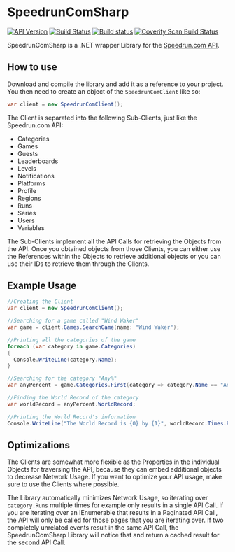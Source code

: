 # SpeedrunComSharp

[![API Version](https://img.shields.io/badge/API-34c8b9...-blue.svg)](https://github.com/speedruncom/api/tree/34c8b9f2ac3d1b7817d24c9c51ed8f1f4b84c1c0)
[![Build Status](https://travis-ci.org/LiveSplit/SpeedrunComSharp.svg?branch=master)](https://travis-ci.org/LiveSplit/SpeedrunComSharp)
[![Build status](https://ci.appveyor.com/api/projects/status/w383t09ffk5ovo7y/branch/master?svg=true)](https://ci.appveyor.com/project/CryZe/speedruncomsharp/branch/master)
[![Coverity Scan Build Status](https://img.shields.io/coverity/scan/5662.svg)](https://scan.coverity.com/projects/5662)

SpeedrunComSharp is a .NET wrapper Library for the [Speedrun.com
API](https://github.com/speedruncom/api).

## How to use

Download and compile the library and add it as a reference to your project. You then need to create an object of the `SpeedrunComClient` like so:

```C#
var client = new SpeedrunComClient();
```

The Client is separated into the following Sub-Clients, just like the Speedrun.com API:
* Categories
* Games
* Guests
* Leaderboards
* Levels
* Notifications
* Platforms
* Profile
* Regions
* Runs
* Series
* Users
* Variables

The Sub-Clients implement all the API Calls for retrieving the Objects from the API. Once you obtained objects from those Clients, you can either use the References within the Objects to retrieve additional objects or you can use their IDs to retrieve them through the Clients.

## Example Usage

```C#
//Creating the Client
var client = new SpeedrunComClient();

//Searching for a game called "Wind Waker"
var game = client.Games.SearchGame(name: "Wind Waker");

//Printing all the categories of the game
foreach (var category in game.Categories)
{
  Console.WriteLine(category.Name);
}

//Searching for the category "Any%"
var anyPercent = game.Categories.First(category => category.Name == "Any%");

//Finding the World Record of the category
var worldRecord = anyPercent.WorldRecord;

//Printing the World Record's information
Console.WriteLine("The World Record is {0} by {1}", worldRecord.Times.Primary, worldRecord.Player.Name);

```

## Optimizations

The Clients are somewhat more flexible as the Properties in the individual Objects for traversing the API, because they can embed additional objects to decrease Network Usage. If you want to optimize your API usage, make sure to use the Clients where possible.

The Library automatically minimizes Network Usage, so iterating over `category.Runs` multiple times for example only results in a single API Call. If you are iterating over an IEnumerable that results in a Paginated API Call, the API will only be called for those pages that you are iterating over. If two completely unrelated events result in the same API Call, the SpeedrunComSharp Library will notice that and return a cached result for the second API Call.
